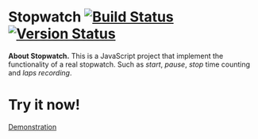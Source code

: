 **Stopwatch** [![Build Status](https://travis-ci.org/Kachanov/Stopwatch.svg?branch=master)](https://travis-ci.org/Kachanov/Stopwatch)  [![Version Status](https://img.shields.io/badge/npm-1.0.0-blue.svg)](https://www.npmjs.com/package/@kachanov_b/stopwatch)
=============

**About Stopwatch.** This is a JavaScript project that implement the functionality of a real stopwatch. Such as *start*, *pause*, *stop* time counting and *laps recording*.

**Try it now!**
=============

[Demonstration](http://jsfiddle.net/v5b50531/embedded/result/)